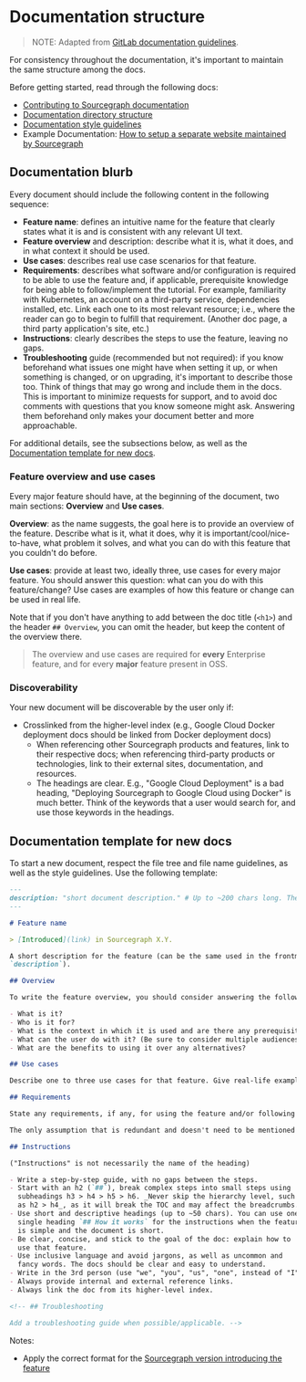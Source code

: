 # Documentation structure

> NOTE: Adapted from [GitLab documentation guidelines](https://gitlab.com/gitlab-org/gitlab-ee/raw/master/doc/development/documentation/structure.md).

For consistency throughout the documentation, it's important to maintain the same
structure among the docs.

Before getting started, read through the following docs:

- [Contributing to Sourcegraph documentation](index.md#contributing-to-docs)
- [Documentation directory structure](index.md#documentation-directory-structure)
- [Documentation style guidelines](style_guide.md)
- Example Documentation: [How to setup a separate website maintained by Sourcegraph](separate_website.md)

## Documentation blurb

Every document should include the following content in the following sequence:

- **Feature name**: defines an intuitive name for the feature that clearly
  states what it is and is consistent with any relevant UI text.
- **Feature overview** and description: describe what it is, what it does, and in what context it should be used.
- **Use cases**: describes real use case scenarios for that feature.
- **Requirements**: describes what software and/or configuration is required to be able to
  use the feature and, if applicable, prerequisite knowledge for being able to follow/implement the tutorial.
  For example, familiarity with Kubernetes, an account on a third-party service, dependencies installed, etc.
  Link each one to its most relevant resource; i.e., where the reader can go to begin to fulfill that requirement.
  (Another doc page, a third party application's site, etc.)
- **Instructions**: clearly describes the steps to use the feature, leaving no gaps.
- **Troubleshooting** guide (recommended but not required): if you know beforehand what issues
  one might have when setting it up, or when something is changed, or on upgrading, it's
  important to describe those too. Think of things that may go wrong and include them in the
  docs. This is important to minimize requests for support, and to avoid doc comments with
  questions that you know someone might ask. Answering them beforehand only makes your
  document better and more approachable.

For additional details, see the subsections below, as well as the [Documentation template for new docs](#Documentation-template-for-new-docs).

### Feature overview and use cases

Every major feature should have, at the beginning of the document, two main sections: **Overview** and **Use cases**.

**Overview**: as the name suggests, the goal here is to provide an overview of the feature. Describe what is it, what it does, why it is important/cool/nice-to-have, what problem it solves, and what you can do with this feature that you couldn't do before.

**Use cases**: provide at least two, ideally three, use cases for every major feature. You should answer this question: what can you do with this feature/change? Use cases are examples of how this feature or change can be used in real life.

Note that if you don't have anything to add between the doc title (`<h1>`) and the header `## Overview`, you can omit the header, but keep the content of the overview there.

> The overview and use cases are required for **every** Enterprise feature, and for every **major** feature present in OSS.

### Discoverability

Your new document will be discoverable by the user only if:

- Crosslinked from the higher-level index (e.g., Google Cloud Docker deployment docs should be linked from Docker deployment docs)
  - When referencing other Sourcegraph products and features, link to their respective docs; when referencing third-party products or technologies, link to their external sites, documentation, and resources.
  - The headings are clear. E.g., "Google Cloud Deployment" is a bad heading, "Deploying Sourcegraph to Google Cloud using Docker" is much better. Think of the keywords that a user would search for, and use those keywords in the headings.

## Documentation template for new docs

To start a new document, respect the file tree and file name guidelines, as well as the style guidelines. Use the following template:

```md
---
description: "short document description." # Up to ~200 chars long. They will be displayed in Google search result previews.
---

# Feature name

> [Introduced](link) in Sourcegraph X.Y.

A short description for the feature (can be the same used in the frontmatter's
`description`).

## Overview

To write the feature overview, you should consider answering the following questions:

- What is it?
- Who is it for?
- What is the context in which it is used and are there any prerequisites/requirements?
- What can the user do with it? (Be sure to consider multiple audiences, like Sourcegraph site admins and regular users.)
- What are the benefits to using it over any alternatives?

## Use cases

Describe one to three use cases for that feature. Give real-life examples.

## Requirements

State any requirements, if any, for using the feature and/or following along with the tutorial.

The only assumption that is redundant and doesn't need to be mentioned is having an account on Sourcegraph.

## Instructions

("Instructions" is not necessarily the name of the heading)

- Write a step-by-step guide, with no gaps between the steps.
- Start with an h2 (`##`), break complex steps into small steps using
  subheadings h3 > h4 > h5 > h6. _Never skip the hierarchy level, such
  as h2 > h4_, as it will break the TOC and may affect the breadcrumbs.
- Use short and descriptive headings (up to ~50 chars). You can use one
  single heading `## How it works` for the instructions when the feature
  is simple and the document is short.
- Be clear, concise, and stick to the goal of the doc: explain how to
  use that feature.
- Use inclusive language and avoid jargons, as well as uncommon and
  fancy words. The docs should be clear and easy to understand.
- Write in the 3rd person (use "we", "you", "us", "one", instead of "I" or "me").
- Always provide internal and external reference links.
- Always link the doc from its higher-level index.

<!-- ## Troubleshooting

Add a troubleshooting guide when possible/applicable. -->
```

Notes:

- Apply the correct format for the [Sourcegraph version introducing the feature](style_guide.md#sourcegraph-versions-and-tiers)
